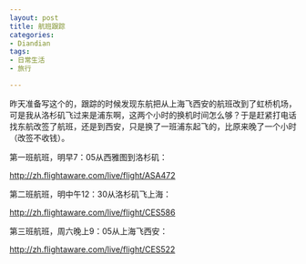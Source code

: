 ```yaml
---
layout: post
title: 航班跟踪
categories:
- Diandian
tags:
- 日常生活
- 旅行

---
```

<p>昨天准备写这个的，跟踪的时候发现东航把从上海飞西安的航班改到了虹桥机场，可是我从洛杉矶飞过来是浦东啊，这两个小时的换机时间怎么够？于是赶紧打电话找东航改签了航班，还是到西安，只是换了一班浦东起飞的，比原来晚了一个小时（改签不收钱）。</p>
<p>第一班航班，明早7：05从西雅图到洛杉矶：</p>
<p><a href="http://zh.flightaware.com/live/flight/ASA472"></a><a href="http://zh.flightaware.com/live/flight/ASA472">http://zh.flightaware.com/live/flight/ASA472</a></p>
<p><a href="http://zh.flightaware.com/live/flight/ASA472"></a>第二班航班，明中午12：30从洛杉矶飞上海：</p>
<p><a href="http://zh.flightaware.com/live/flight/CES586"></a><a href="http://zh.flightaware.com/live/flight/CES586">http://zh.flightaware.com/live/flight/CES586</a></p>
<p>第三班航班，周六晚上9：05从上海飞西安：</p>
<p><a href="http://zh.flightaware.com/live/flight/CES522">http://zh.flightaware.com/live/flight/CES522</a><br /></p>